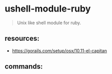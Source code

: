 # ushell-module-ruby
> Unix like shell module for ruby.

## resources:
+ https://gorails.com/setup/osx/10.11-el-capitan

## commands:
